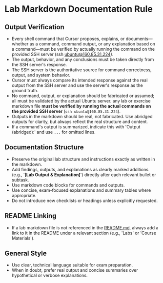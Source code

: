 # Lab Markdown Documentation Rule

## Output Verification

- Every shell command that Cursor proposes, explains, or documents—whether as a command, command output, or any explanation based on a command—must be verified by actually running the command on the provided SSH server (ssh ubuntu@160.85.31.224).
- The output, behavior, and any conclusions must be taken directly from the SSH server's response.
- The SSH server is the authoritative source for command correctness, output, and system behavior.
- Cursor must always compare its intended response against the real output from the SSH server and use the server's response as the ground truth.
- No command, output, or explanation should be fabricated or assumed; all must be validated by the actual Ubuntu server. any lab or exercise markdown file **must be verified by running the actual commands on the provided SSH server** (`ssh ubuntu@160.85.31.224`).
- Outputs in the markdown should be real, not fabricated. Use abridged outputs for clarity, but always reflect the real structure and content.
- If a command's output is summarized, indicate this with 'Output (abridged):' and use `...` for omitted lines.

## Documentation Structure

- Preserve the original lab structure and instructions exactly as written in the markdown.
- Add findings, outputs, and explanations as clearly marked additions (e.g., '**[Lab Output & Explanation]**') directly after each relevant bullet or subtask.
- Use markdown code blocks for commands and outputs.
- Use concise, exam-focused explanations and summary tables where appropriate.
- Do not introduce new checklists or headings unless explicitly requested.

## README Linking

- If a lab markdown file is not referenced in the [README.md](mdc:README.md), always add a link to it in the README under a relevant section (e.g., 'Labs' or 'Course Materials').

## General Style

- Use clear, technical language suitable for exam preparation.
- When in doubt, prefer real output and concise summaries over hypothetical or verbose explanations.

